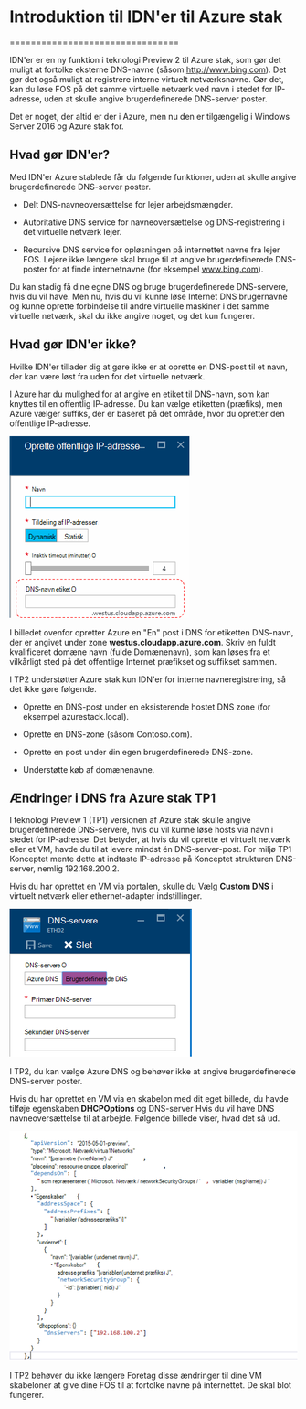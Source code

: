 <properties
    pageTitle="Forstå DNS i Azure stak TP2 | Microsoft Azure"
    description="Forstå nye DNS-funktioner og egenskaber i Azure stak TP2"
    services="azure-stack"
    documentationCenter=""
    authors="ScottNapolitan"
    manager="darmour"
    editor=""/>

<tags
    ms.service="azure-stack"
    ms.workload="na"
    ms.tgt_pltfrm="na"
    ms.devlang="na"
    ms.topic="get-started-article"
    ms.date="09/26/2016"
    ms.author="scottnap"/>

# <a name="introducing-idns-for-azure-stack"></a>Introduktion til IDN'er til Azure stak
================================

IDN'er er en ny funktion i teknologi Preview 2 til Azure stak, som gør det muligt at fortolke eksterne DNS-navne (såsom http://www.bing.com).
Det gør det også muligt at registrere interne virtuelt netværksnavne. Gør det, kan du løse FOS på det samme virtuelle netværk ved navn i stedet for IP-adresse, uden at skulle angive brugerdefinerede DNS-server poster.

Det er noget, der altid er der i Azure, men nu den er tilgængelig i Windows Server 2016 og Azure stak for.

<a name="what-does-idns-do"></a>Hvad gør IDN'er?
------------------

Med IDN'er Azure stablede får du følgende funktioner, uden at skulle angive brugerdefinerede DNS-server poster.

-   Delt DNS-navneoversættelse for lejer arbejdsmængder.

-   Autoritative DNS service for navneoversættelse og DNS-registrering i det virtuelle netværk lejer.

-   Recursive DNS service for opløsningen på internettet navne fra lejer FOS. Lejere ikke længere skal bruge til at angive brugerdefinerede DNS-poster for at finde internetnavne (for eksempel www.bing.com).

Du kan stadig få dine egne DNS og bruge brugerdefinerede DNS-servere, hvis du vil have. Men nu, hvis du vil kunne løse Internet DNS brugernavne og kunne oprette forbindelse til andre virtuelle maskiner i det samme virtuelle netværk, skal du ikke angive noget, og det kun fungerer.

<a name="what-does-idns-not-do"></a>Hvad gør IDN'er ikke?
---------------------

Hvilke IDN'er tillader dig at gøre ikke er at oprette en DNS-post til et navn, der kan være løst fra uden for det virtuelle netværk.

I Azure har du mulighed for at angive en etiket til DNS-navn, som kan knyttes til en offentlig IP-adresse. Du kan vælge etiketten (præfiks), men Azure vælger suffiks, der er baseret på det område, hvor du opretter den offentlige IP-adresse.

![Skærmbillede af DNS-navn](media/azure-stack-understanding-dns-in-tp2/image3.png)

I billedet ovenfor opretter Azure en "En" post i DNS for etiketten DNS-navn, der er angivet under zone **westus.cloudapp.azure.com**. Skriv en fuldt kvalificeret domæne navn (fulde Domænenavn), som kan løses fra et vilkårligt sted på det offentlige Internet præfikset og suffikset sammen.

I TP2 understøtter Azure stak kun IDN'er for interne navneregistrering, så det ikke gøre følgende.

-   Oprette en DNS-post under en eksisterende hostet DNS zone (for eksempel azurestack.local).

-   Oprette en DNS-zone (såsom Contoso.com).

-   Oprette en post under din egen brugerdefinerede DNS-zone.

-   Understøtte køb af domænenavne.


<a name="changes-in-dns-from-azure-stack-tp1"></a>Ændringer i DNS fra Azure stak TP1
-----------------------------------

I teknologi Preview 1 (TP1) versionen af Azure stak skulle angive brugerdefinerede DNS-servere, hvis du vil kunne løse hosts via navn i stedet for IP-adresse. Det betyder, at hvis du vil oprette et virtuelt netværk eller et VM, havde du til at levere mindst én DNS-server-post. For miljø TP1 Konceptet mente dette at indtaste IP-adresse på Konceptet strukturen DNS-server, nemlig 192.168.200.2.

Hvis du har oprettet en VM via portalen, skulle du Vælg **Custom DNS** i virtuelt netværk eller ethernet-adapter indstillinger.

![Skærmbillede af angive en brugerdefineret DNS-server](media/azure-stack-understanding-dns-in-tp2/image1.png)

I TP2, du kan vælge Azure DNS og behøver ikke at angive brugerdefinerede DNS-server poster.

Hvis du har oprettet en VM via en skabelon med dit eget billede, du havde tilføje egenskaben **DHCPOptions** og DNS-server Hvis du vil have DNS navneoversættelse til at arbejde. Følgende billede viser, hvad det så ud.

![Skærmbillede af DHCPOptions egenskab](media/azure-stack-understanding-dns-in-tp2/image2.png)

I TP2 behøver du ikke længere Foretag disse ændringer til dine VM skabeloner at give dine FOS til at fortolke navne på internettet. De skal blot fungerer.